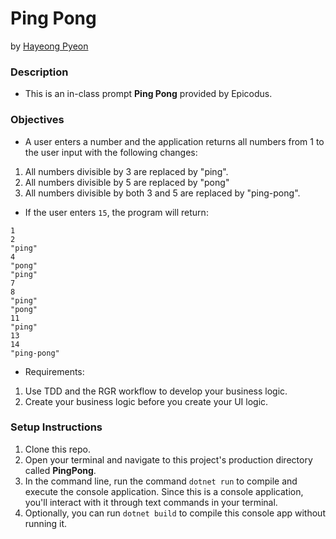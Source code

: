 # Ping Pong
by [Hayeong Pyeon](https://hypyeon.github.io/WebDevWebsite/)

### Description
- This is an in-class prompt **Ping Pong** provided by Epicodus. 

### Objectives
- A user enters a number and the application returns all numbers from 1 to the user input with the following changes:
1) All numbers divisible by 3 are replaced by "ping".
2) All numbers divisible by 5 are replaced by "pong"
3) All numbers divisible by both 3 and 5 are replaced by "ping-pong".
- If the user enters `15`, the program will return:
```
1  
2  
"ping"  
4  
"pong"  
"ping"  
7  
8  
"ping"  
"pong"  
11  
"ping"  
13  
14  
"ping-pong"  
```
- Requirements: 
1) Use TDD and the RGR workflow to develop your business logic.
2) Create your business logic before you create your UI logic.

### Setup Instructions
1. Clone this repo.
2. Open your terminal and navigate to this project's production directory called **PingPong**.
3. In the command line, run the command `dotnet run` to compile and execute the console application. Since this is a console application, you'll interact with it through text commands in your terminal.
4. Optionally, you can run `dotnet build` to compile this console app without running it.